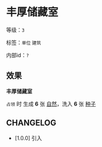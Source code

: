 # 丰厚储藏室

等级：`3`

标签：`单位` `建筑`

内部id：`?`

## 效果

**丰厚储藏室**

`占领` 时 生成 **6** 张 [自然](../卡牌组/自然.md)，洗入 **6** 张 [种子](../卡牌组/种子.md)

## CHANGELOG

- [1.0.0] 引入
